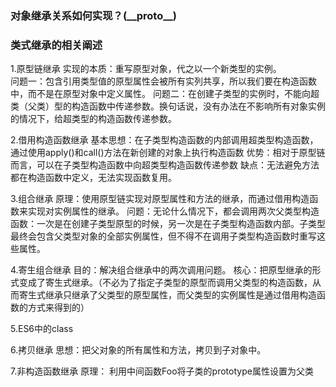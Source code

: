 ### 对象继承关系如何实现？(\_\_proto\_\_)



### 类式继承的相关阐述

1.原型链继承
    实现的本质：重写原型对象，代之以一个新类型的实例。  
    问题一：包含引用类型值的原型属性会被所有实列共享，所以我们要在构造函数中，而不是在原型对象中定义属性。
    问题二：在创建子类型的实例时，不能向超类（父类）型的构造函数中传递参数。换句话说，没有办法在不影响所有对象实例的情况下，给超类型的构造函数传递参数。

2.借用构造函数继承
    基本思想：在子类型构造函数的内部调用超类型构造函数，通过使用apply()和call()方法在新创建的对象上执行构造函数
    优势：相对于原型链而言，可以在子类型构造函数中向超类型构造函数传递参数
    缺点：无法避免方法都在构造函数中定义，无法实现函数复用。

3.组合继承
    原理：使用原型链实现对原型属性和方法的继承，而通过借用构造函数来实现对实例属性的继承。
    问题：无论什么情况下，都会调用两次父类型构造函数：一次是在创建子类型原型的时候，另一次是在子类型构造函数内部。子类型最终会包含父类型对象的全部实例属性，但不得不在调用子类型构造函数时重写这些属性。

4.寄生组合继承
    目的：解决组合继承中的两次调用问题。
    核心：把原型继承的形式变成了寄生式继承。（不必为了指定子类型的原型而调用父类型的构造函数，从而寄生式继承只继承了父类型的原型属性，而父类型的实例属性是通过借用构造函数的方式来得到的）

5.ES6中的class
​    

6.拷贝继承
    思想：把父对象的所有属性和方法，拷贝到子对象中。

7.非构造函数继承
    原理： 利用中间函数Foo将子类的prototype属性设置为父类